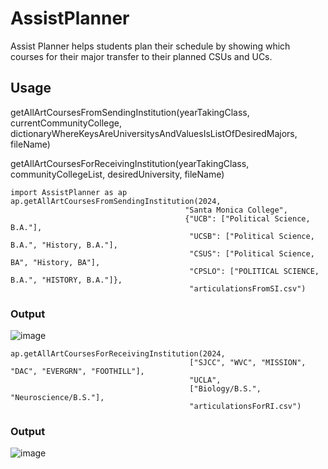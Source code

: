 # AssistPlanner

Assist Planner helps students plan their schedule by showing which courses for their major transfer to their planned CSUs and UCs.

Usage
--------------------

getAllArtCoursesFromSendingInstitution(yearTakingClass, currentCommunityCollege, dictionaryWhereKeysAreUniversitysAndValuesIsListOfDesiredMajors, fileName)

getAllArtCoursesForReceivingInstitution(yearTakingClass, communityCollegeList, desiredUniversity, fileName)

    import AssistPlanner as ap
    ap.getAllArtCoursesFromSendingInstitution(2024,
                                           "Santa Monica College",
                                           {"UCB": ["Political Science, B.A."],
                                            "UCSB": ["Political Science, B.A.", "History, B.A."],
                                            "CSUS": ["Political Science, BA", "History, BA"],
                                            "CPSLO": ["POLITICAL SCIENCE, B.A.", "HISTORY, B.A."]},
                                            "articulationsFromSI.csv")
                                            
### Output
![image](https://github.com/user-attachments/assets/a86f3c55-845f-4923-8224-835eec67f9b7)

                                            
    ap.getAllArtCoursesForReceivingInstitution(2024,
                                            ["SJCC", "WVC", "MISSION", "DAC", "EVERGRN", "FOOTHILL"],
                                            "UCLA",
                                            ["Biology/B.S.", "Neuroscience/B.S."],
                                            "articulationsForRI.csv")
### Output
![image](https://github.com/user-attachments/assets/632d3824-8bca-452d-9061-be6fde845d7b)
